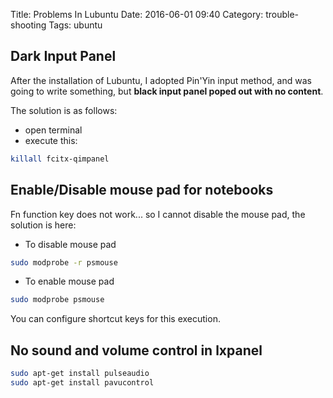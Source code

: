 Title: Problems In Lubuntu
Date: 2016-06-01 09:40
Category: trouble-shooting
Tags: ubuntu

## Dark Input Panel
After the installation of Lubuntu, I adopted Pin'Yin input method, and was going to write something, but **black input panel poped out with no content**.
  
The solution is as follows:

- open terminal
- execute this:
```bash
killall fcitx-qimpanel
```

## Enable/Disable mouse pad for notebooks
Fn function key does not work... so I cannot disable the mouse pad, the solution is here:

- To disable mouse pad
```bash
sudo modprobe -r psmouse
```
- To enable mouse pad
```bash
sudo modprobe psmouse
```
You can configure shortcut keys for this execution.

## No sound and volume control in lxpanel

```bash
sudo apt-get install pulseaudio
sudo apt-get install pavucontrol
```
